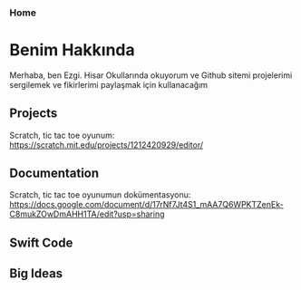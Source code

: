 ### Home
# Benim Hakkında

Merhaba, ben Ezgi. Hisar Okullarında okuyorum ve Github sitemi projelerimi sergilemek ve fikirlerimi paylaşmak için kullanacağım


## Projects
Scratch, tic tac toe oyunum: https://scratch.mit.edu/projects/1212420929/editor/ 

## Documentation
Scratch, tic tac toe oyunumun dokümentasyonu: https://docs.google.com/document/d/17rNf7Jt4S1_mAA7Q6WPKTZenEk-C8mukZOwDmAHH1TA/edit?usp=sharing

## Swift Code


## Big Ideas
